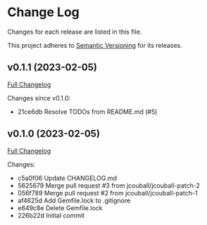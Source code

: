 # Change Log

Changes for each release are listed in this file.

This project adheres to [Semantic Versioning](https://semver.org/) for its releases.

## v0.1.1 (2023-02-05)

[Full Changelog](https://github.com/jcouball/test_first_release/compare/v0.1.0..v0.1.1)

Changes since v0.1.0:

* 21ce6db Resolve TODOs from README.md (#5)

## v0.1.0 (2023-02-05)

[Full Changelog](https://github.com/jcouball/test_first_release/compare/226b22d..v0.1.0)

Changes:

* c5a0f06 Update CHANGELOG.md
* 5625679 Merge pull request #3 from jcouball/jcouball-patch-2
* 056f789 Merge pull request #2 from jcouball/jcouball-patch-1
* af4625d Add Gemfile.lock to .gitignore
* e649c8e Delete Gemfile.lock
* 226b22d Initial commit
